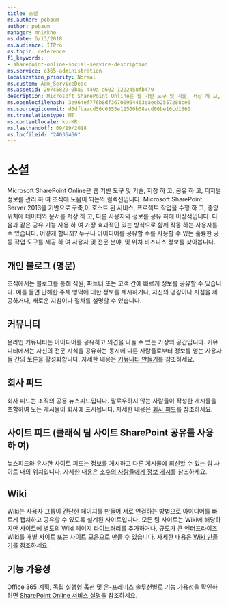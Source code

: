```yaml
---
title: 소셜
ms.author: pebaum
author: pebaum
manager: mnirkhe
ms.date: 6/13/2018
ms.audience: ITPro
ms.topic: reference
f1_keywords:
- sharepoint-online-social-service-description
ms.service: o365-administration
localization_priority: Normal
ms.custom: Adm_ServiceDesc
ms.assetid: 207c5829-0ba9-440a-a602-1222458fb479
description: Microsoft SharePoint Online은 웹 기반 도구 및 기술, 저장 하 고, 공유 하 고, 디지털 정보를 관리 하 여 조직에 도움이 되는의 컬렉션입니다. Microsoft SharePoint Server 2013을 기반으로 구축,이 호스트 된 서비스, 프로젝트 작업을 수행 하 고, 중앙 위치에 데이터와 문서를 저장 하 고, 다른 사용자와 정보를 공유 하에 이상적입니다. 다음과 같은 공유 기능 사용 하 여 가장 효과적인 있는 방식으로 함께 작동 하는 사용자를 수 있습니다. 어떻게 합니까? 누구나 아이디어를 공유할 수를 사용할 수 있는 훌륭한 공동 작업 도구를 제공 하 여 사용자 및 전문 분야, 및 위치 비즈니스 정보를 찾아봅니다.
ms.openlocfilehash: 3e964ef776b8df36700964463eaeeb2557288ce6
ms.sourcegitcommit: d6dfbaacd56c0855e12500b38acd06be16cd1560
ms.translationtype: MT
ms.contentlocale: ko-KR
ms.lasthandoff: 09/19/2018
ms.locfileid: "24036466"
---
```

# <a name="social"></a>소셜

Microsoft SharePoint Online은 웹 기반 도구 및 기술, 저장 하 고, 공유 하 고, 디지털 정보를 관리 하 여 조직에 도움이 되는의 컬렉션입니다. Microsoft SharePoint Server 2013을 기반으로 구축,이 호스트 된 서비스, 프로젝트 작업을 수행 하 고, 중앙 위치에 데이터와 문서를 저장 하 고, 다른 사용자와 정보를 공유 하에 이상적입니다. 다음과 같은 공유 기능 사용 하 여 가장 효과적인 있는 방식으로 함께 작동 하는 사용자를 수 있습니다. 어떻게 합니까? 누구나 아이디어를 공유할 수를 사용할 수 있는 훌륭한 공동 작업 도구를 제공 하 여 사용자 및 전문 분야, 및 위치 비즈니스 정보를 찾아봅니다. 
  
## <a name="personal-blogs"></a>개인 블로그 (영문)
<a name="bkmk_Blogs"> </a>

조직에서는 블로그를 통해 직원, 파트너 또는 고객 간에 빠르게 정보를 공유할 수 있습니다. 예를 들면 난해한 주제 영역에 대한 정보를 제시하거나, 자신의 영감이나 지침을 제공하거나, 새로운 지침이나 절차를 설명할 수 있습니다.
  
## <a name="community"></a>커뮤니티
<a name="bkmk_Community"> </a>

온라인 커뮤니티는 아이디어를 공유하고 의견을 나눌 수 있는 가상의 공간입니다. 커뮤니티에서는 자신의 전문 지식을 공유하는 동시에 다른 사람들로부터 정보를 얻는 사용자들 간의 토론을 활성화합니다. 자세한 내용은 [커뮤니티 만들기](https://go.microsoft.com/fwlink/p/?LinkId=271061)를 참조하세요.
  
## <a name="company-feed"></a>회사 피드
<a name="bkmk_CompanyFeed"> </a>

회사 피드는 조직의 공용 뉴스피드입니다. 팔로우하지 않는 사람들이 작성한 게시물을 포함하여 모든 게시물이 회사에 표시됩니다. 자세한 내용은 [회사 피드](https://go.microsoft.com/fwlink/p/?LinkId=271062)를 참조하세요.
  
## <a name="site-feed-classic-team-site-using-sharepoint-social"></a>사이트 피드 (클래식 팀 사이트 SharePoint 공유를 사용 하 여)
<a name="bkmk_SiteFeed"> </a>

뉴스피드와 유사한 사이트 피드는 정보를 게시하고 다른 게시물에 회신할 수 있는 팀 사이트 내의 위치입니다. 자세한 내용은 [소수의 사람들에게 정보 게시](https://go.microsoft.com/fwlink/p/?LinkId=271071)를 참조하세요.
  
## <a name="wikis"></a>Wiki
<a name="bkmk_Wikis"> </a>

Wiki는 사용자 그룹이 간단한 페이지를 만들어 서로 연결하는 방법으로 아이디어를 빠르게 캡처하고 공유할 수 있도록 설계된 사이트입니다. 모든 팀 사이트는 Wiki에 해당하지만 사이트에 별도의 Wiki 페이지 라이브러리를 추가하거나, 규모가 큰 엔터프라이즈 Wiki를 개별 사이트 또는 사이트 모음으로 만들 수 있습니다. 자세한 내용은 [Wiki 만들기](https://go.microsoft.com/fwlink/p/?LinkId=271358)를 참조하세요.
  
## <a name="feature-availability"></a>기능 가용성
<a name="bkmk_Wikis"> </a>

Office 365 계획, 독립 실행형 옵션 및 온-프레미스 솔루션별로 기능 가용성을 확인하려면 [SharePoint Online 서비스 설명](sharepoint-online-service-description.md)을 참조하세요.
  

